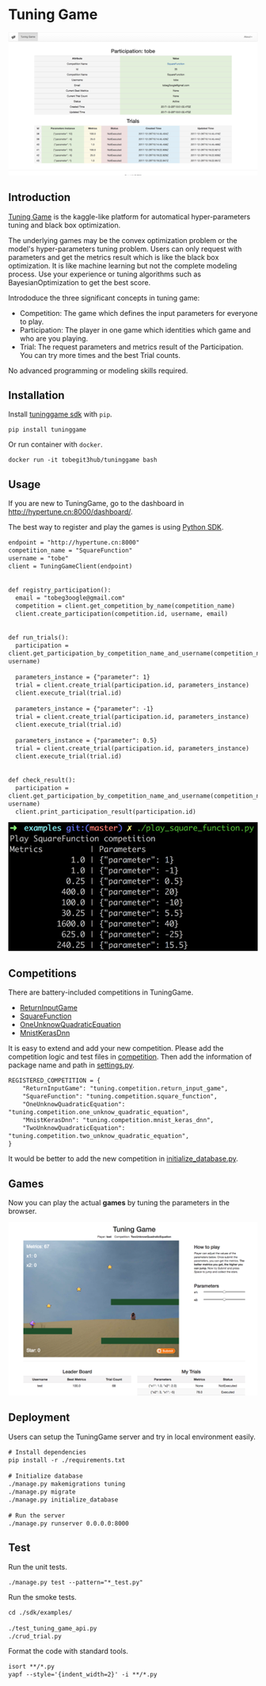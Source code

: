 # Tuning Game

![Tuning Game Dashboard](./images/dashboard.png)

## Introduction

[Tuning Game](http://hypertune.cn:8000/dashboard/) is the kaggle-like platform for automatical hyper-parameters tuning and black box optimization.

The underlying games may be the convex optimization problem or the model's hyper-parameters tuning problem. Users can only request with parameters and get the metrics result which is like the black box optimization. It is like machine learning but not the complete modeling process. Use your experience or tuning algorithms such as BayesianOptimization to get the best score.

Intrododuce the three significant concepts in tuning game:

* Competition: The game which defines the input parameters for everyone to play.
* Participation: The player in one game which identities which game and who are you playing.
* Trial: The request parameters and metrics result of the Participation. You can try more times and the best Trial counts.

No advanced programming or modeling skills required.

## Installation

Install [tuninggame sdk](./sdk/) with `pip`.

```
pip install tuninggame
```

Or run container with `docker`.

```
docker run -it tobegit3hub/tuninggame bash
```

## Usage

If you are new to TuningGame, go to the dashboard in <http://hypertune.cn:8000/dashboard/>.

The best way to register and play the games is using [Python SDK](./sdk/).

```
endpoint = "http://hypertune.cn:8000"
competition_name = "SquareFunction"
username = "tobe"
client = TuningGameClient(endpoint)


def registry_participation():
  email = "tobeg3oogle@gmail.com"
  competition = client.get_competition_by_name(competition_name)
  client.create_participation(competition.id, username, email)


def run_trials():
  participation = client.get_participation_by_competition_name_and_username(competition_name, username)

  parameters_instance = {"parameter": 1}
  trial = client.create_trial(participation.id, parameters_instance)
  client.execute_trial(trial.id)

  parameters_instance = {"parameter": -1}
  trial = client.create_trial(participation.id, parameters_instance)
  client.execute_trial(trial.id)

  parameters_instance = {"parameter": 0.5}
  trial = client.create_trial(participation.id, parameters_instance)
  client.execute_trial(trial.id)


def check_result():
  participation = client.get_participation_by_competition_name_and_username(competition_name, username)
  client.print_participation_result(participation.id)
```

![Play Tuning Game](./images/play_sqaure_function.png)

## Competitions

There are battery-included competitions in TuningGame.

* [ReturnInputGame](./tuning/competition/return_input_game.py)
* [SquareFunction](./tuning/competition/square_function.py)
* [OneUnknowQuadraticEquation](./tuning/competition/one_unknow_quadratic_equation.py)
* [MnistKerasDnn](./tuning/competition/mnist_keras_dnn.py)

It is easy to extend and add your new competition. Please add the competition logic and test files in [competition](./tuning/competition/). Then add the information of package name and path in [settings.py](./settings.py).

```
REGISTERED_COMPETITION = {
    "ReturnInputGame": "tuning.competition.return_input_game",
    "SquareFunction": "tuning.competition.square_function",
    "OneUnknowQuadraticEquation": "tuning.competition.one_unknow_quadratic_equation",
    "MnistKerasDnn": "tuning.competition.mnist_keras_dnn",
    "TwoUnknowQuadraticEquation": "tuning.competition.two_unknow_quadratic_equation",
}
```

It would be better to add the new competition in [initialize_database.py](./tuning/management/commands/initialize_database.py).

## Games

Now you can play the actual **games** by tuning the parameters in the browser.

![Games](./images/game_screenshot.png)

## Deployment

Users can setup the TuningGame server and try in local environment easily.

```
# Install dependencies
pip install -r ./requirements.txt

# Initialize database
./manage.py makemigrations tuning
./manage.py migrate
./manage.py initialize_database

# Run the server
./manage.py runserver 0.0.0.0:8000
```

## Test

Run the unit tests.

```
./manage.py test --pattern="*_test.py"
```

Run the smoke tests.

```
cd ./sdk/examples/

./test_tuning_game_api.py
./crud_trial.py
```

Format the code with standard tools.

```
isort **/*.py
yapf --style='{indent_width=2}' -i **/*.py
```
